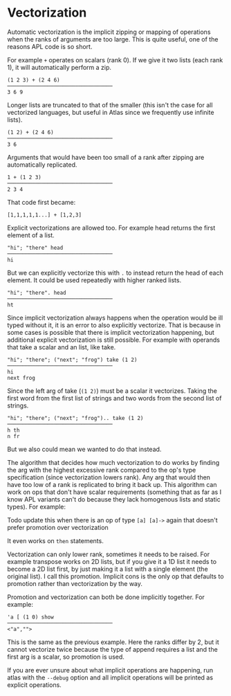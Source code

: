 # Vectorization

Automatic vectorization is the implicit zipping or mapping of operations when the ranks of arguments are too large. This is quite useful, one of the reasons APL code is so short.

For example `+` operates on scalars (rank 0). If we give it two lists (each rank 1), it will automatically perform a zip.

    (1 2 3) + (2 4 6)
    ──────────────────────────────────
    3 6 9

Longer lists are truncated to that of the smaller (this isn't the case for all vectorized languages, but useful in Atlas since we frequently use infinite lists).

    (1 2) + (2 4 6)
    ──────────────────────────────────
    3 6

Arguments that would have been too small of a rank after zipping are automatically replicated.

    1 + (1 2 3)
    ──────────────────────────────────
    2 3 4

That code first became:

    [1,1,1,1,1...] + [1,2,3]


Explicit vectorizations are allowed too. For example head returns the first element of a list.

    "hi"; "there" head
    ──────────────────────────────────
    hi

But we can explicitly vectorize this with `.` to instead return the head of each element. It could be used repeatedly with higher ranked lists.

    "hi"; "there". head
    ──────────────────────────────────
    ht

Since implicit vectorization always happens when the operation would be ill typed without it, it is an error to also explicitly vectorize. That is because in some cases is possible that there is implicit vectorization happening, but additional explicit vectorization is still possible. For example with operands that take a scalar and an list, like take.

    "hi"; "there"; ("next"; "frog") take (1 2)
    ──────────────────────────────────
    hi
    next frog

Since the left arg of take (`(1 2)`) must be a scalar it vectorizes. Taking the first word from the first list of strings and two words from the second list of strings.

    "hi"; "there"; ("next"; "frog").. take (1 2)
    ──────────────────────────────────
    h th
    n fr

But we also could mean we wanted to do that instead.

The algorithm that decides how much vectorization to do works by finding the arg with the highest excessive rank compared to the op's type specification (since vectorization lowers rank). Any arg that would then have too low of a rank is replicated to bring it back up. This algorithm can work on ops that don't have scalar requirements (something that as far as I know APL variants can't do because they lack homogenous lists and static types). For example:

Todo update this when there is an op of type `[a] [a]->` again that doesn't prefer promotion over vectorization

It even works on `then` statements.

Vectorization can only lower rank, sometimes it needs to be raised. For example transpose works on 2D lists, but if you give it a 1D list it needs to become a 2D list first, by just making it a list with a single element (the original list). I call this promotion. Implicit cons is the only op that defaults to promotion rather than vectorization by the way.

Promotion and vectorization can both be done implicitly together. For example:

    'a [ (1 0) show
    ──────────────────────────────────
    <"a","">

This is the same as the previous example. Here the ranks differ by 2, but it cannot vectorize twice because the type of append requires a list and the first arg is a scalar, so promotion is used.

If you are ever unsure about what implicit operations are happening, run atlas with the `--debug` option and all implicit operations will be printed as explicit operations.